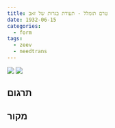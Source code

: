 ```yaml
---
title: טרם תומלל - תעודת בגרות של זאב
date: 1932-06-15
categories:
  - form
tags:
  - zeev
  - needtrans
---
```


![](/pupko-papers/assets/images/1932-06-15-zeev-gimnazjum-1.jpg)
![](/pupko-papers/assets/images/1932-06-15-zeev-gimnazjum-2.jpg)


## תרגום


## מקור
